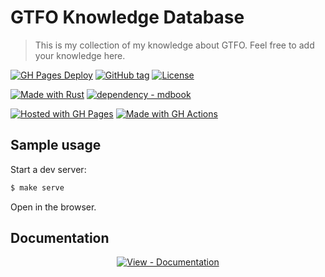 # GTFO Knowledge Database
> This is my collection of my knowledge about GTFO. Feel free to add your knowledge here.

<!-- Badges generated with https://michaelcurrin.github.io/badge-generator/ -->

[![GH Pages Deploy](https://github.com/MichaelCurrin/mdbook-quickstart/workflows/GH%20Pages%20Deploy/badge.svg)](https://github.com/MichaelCurrin/mdbook-quickstart/actions/workflows/main.yml?query=workflow:"GH+Pages+Deploy")
[![GitHub tag](https://img.shields.io/github/tag/MichaelCurrin/mdbook-quickstart?include_prereleases=&sort=semver)](https://github.com/MichaelCurrin/mdbook-quickstart/releases/)
[![License](https://img.shields.io/badge/License-MIT-blue)](#license)

[![Made with Rust](https://img.shields.io/badge/Rust-1-blue?logo=rust&logoColor=white)](https://www.rust-lang.org/)
[![dependency - mdbook](https://img.shields.io/badge/dependency-mdbook-blue)](https://rust-lang.github.io/mdBook/)

[![Hosted with GH Pages](https://img.shields.io/badge/Hosted_with-GitHub_Pages-blue?logo=github&logoColor=white)](https://pages.github.com/)
[![Made with GH Actions](https://img.shields.io/badge/CI-GitHub_Actions-blue?logo=github-actions&logoColor=white)](https://github.com/features/actions)



## Sample usage

Start a dev server:

```sh
$ make serve
```

Open in the browser.


## Documentation

<div align="center">

[![View - Documentation](https://img.shields.io/badge/View-Documentation-blue?style=for-the-badge)](/docs/)

</div>
